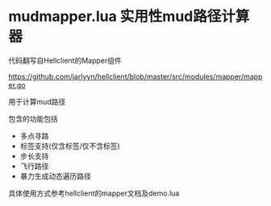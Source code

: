 # mudmapper.lua 实用性mud路径计算器

代码翻写自Hellclient的Mapper组件

https://github.com/jarlyyn/hellclient/blob/master/src/modules/mapper/mapper.go

用于计算mud路径

包含的功能包括

* 多点寻路
* 标签支持(仅含标签/仅不含标签)
* 步长支持
* 飞行路径
* 暴力生成动态遍历路径

具体使用方式参考hellclient的mapper文档及demo.lua